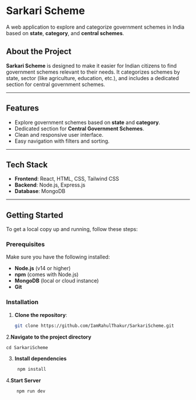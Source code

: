 # Sarkari Scheme  

A web application to explore and categorize government schemes in India based on **state**, **category**, and **central schemes**.  


## About the Project  
**Sarkari Scheme** is designed to make it easier for Indian citizens to find government schemes relevant to their needs. It categorizes schemes by state, sector (like agriculture, education, etc.), and includes a dedicated section for central government schemes.  

---

## Features  
- Explore government schemes based on **state** and **category**.  
- Dedicated section for **Central Government Schemes**.  
- Clean and responsive user interface.  
- Easy navigation with filters and sorting.  

---

## Tech Stack  
- **Frontend**: React, HTML, CSS, Tailwind CSS  
- **Backend**: Node.js, Express.js  
- **Database**: MongoDB  

---

## Getting Started  

To get a local copy up and running, follow these steps:  

### Prerequisites  
Make sure you have the following installed:  
- **Node.js** (v14 or higher)  
- **npm** (comes with Node.js)  
- **MongoDB** (local or cloud instance)  
- **Git**  

### Installation  
1. **Clone the repository**:  
   ```bash  
   git clone https://github.com/IamRahulThakur/SarkariScheme.git  

2.**Navigate to the project directory**

    cd SarkariScheme

3. **Install dependencies**
   ```bash
    npm install

4.**Start Server**
```bash  
    npm run dev
